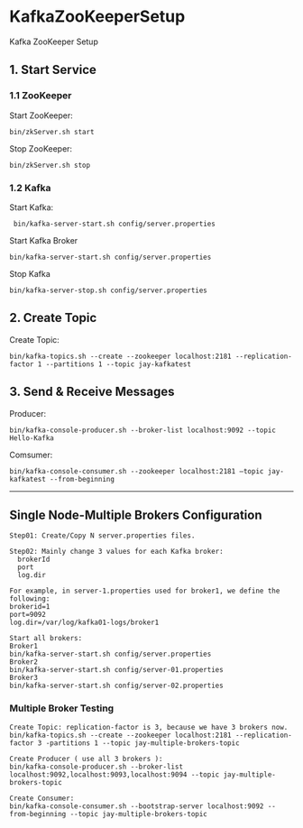 # KafkaZooKeeperSetup
Kafka ZooKeeper Setup

## 1. Start Service

### 1.1 ZooKeeper
Start ZooKeeper:

```
bin/zkServer.sh start
```

Stop ZooKeeper:
```
bin/zkServer.sh stop
```

### 1.2 Kafka
Start Kafka:
```
 bin/kafka-server-start.sh config/server.properties
```
Start Kafka Broker
```
bin/kafka-server-start.sh config/server.properties
```
Stop Kafka
```
bin/kafka-server-stop.sh config/server.properties
```


## 2. Create Topic

Create Topic:
```
bin/kafka-topics.sh --create --zookeeper localhost:2181 --replication-factor 1 --partitions 1 --topic jay-kafkatest
```

## 3. Send & Receive Messages

Producer:
```
bin/kafka-console-producer.sh --broker-list localhost:9092 --topic Hello-Kafka
```
Comsumer:
```
bin/kafka-console-consumer.sh --zookeeper localhost:2181 —topic jay-kafkatest --from-beginning
```
---------------------- 

## Single Node-Multiple Brokers Configuration

```
Step01: Create/Copy N server.properties files.

Step02: Mainly change 3 values for each Kafka broker:
  brokerId
  port
  log.dir

For example, in server-1.properties used for broker1, we define the following:
brokerid=1
port=9092
log.dir=/var/log/kafka01-logs/broker1

Start all brokers:
Broker1
bin/kafka-server-start.sh config/server.properties
Broker2
bin/kafka-server-start.sh config/server-01.properties
Broker3
bin/kafka-server-start.sh config/server-02.properties

```

### Multiple Broker Testing

```
Create Topic: replication-factor is 3, because we have 3 brokers now.
bin/kafka-topics.sh --create --zookeeper localhost:2181 --replication-factor 3 -partitions 1 --topic jay-multiple-brokers-topic

Create Producer ( use all 3 brokers ):
bin/kafka-console-producer.sh --broker-list localhost:9092,localhost:9093,localhost:9094 --topic jay-multiple-brokers-topic

Create Consumer:
bin/kafka-console-consumer.sh --bootstrap-server localhost:9092 --from-beginning --topic jay-multiple-brokers-topic
```




